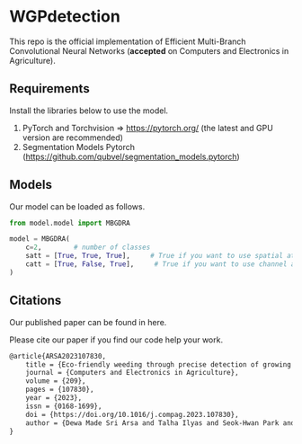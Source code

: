 # WGPdetection

This repo is the official implementation of Efficient Multi-Branch Convolutional Neural Networks (**accepted** on Computers and Electronics in Agriculture). 

## Requirements
Install the libraries below to use the model.
1. PyTorch and Torchvision => https://pytorch.org/ (the latest and GPU version are recommended)
2. Segmentation Models Pytorch (https://github.com/qubvel/segmentation_models.pytorch)

## Models
Our model can be loaded as follows.
```python
from model.model import MBGDRA

model = MBGDRA(
    c=2,        # number of classes
    satt = [True, True, True],     # True if you want to use spatial attention on the decoder layer
    catt = [True, False, True],     # True if you want to use channel attention on the decoder layer
)
```
## Citations
Our published paper can be found in here.

Please cite our paper if you find our code help your work.
```latex
@article{ARSA2023107830,
    title = {Eco-friendly weeding through precise detection of growing points via efficient multi-branch convolutional neural networks},
    journal = {Computers and Electronics in Agriculture},
    volume = {209},
    pages = {107830},
    year = {2023},
    issn = {0168-1699},
    doi = {https://doi.org/10.1016/j.compag.2023.107830},
    author = {Dewa Made Sri Arsa and Talha Ilyas and Seok-Hwan Park and Okjae Won and Hyongsuk Kim},
}
```
